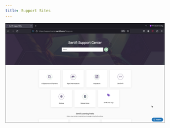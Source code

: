 ```yaml
---
title: Support Sites
---
```


![The home page of the Sertifi support site](../assets/1080_support_site.png)
